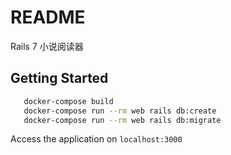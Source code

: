 # README

Rails 7 小说阅读器

## Getting Started

```bash
   docker-compose build
   docker-compose run --rm web rails db:create
   docker-compose run --rm web rails db:migrate
```

Access the application on `localhost:3000`
